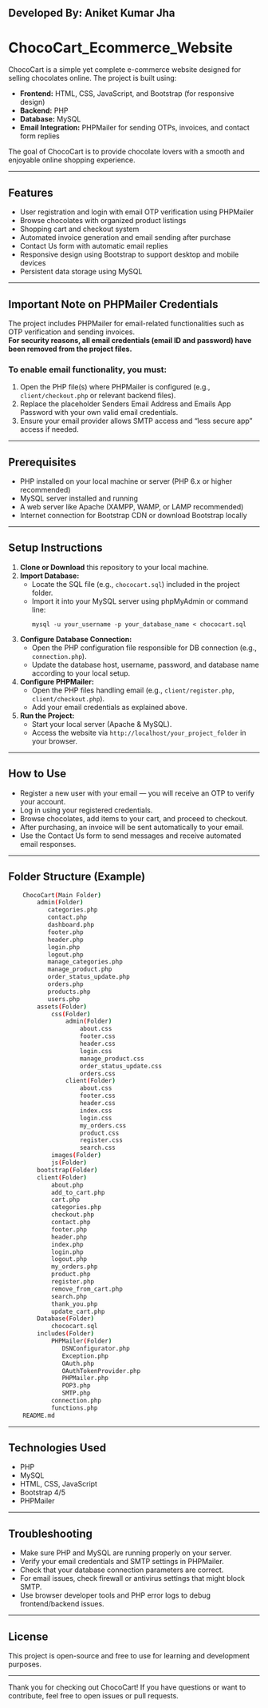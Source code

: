 ## Developed By: Aniket Kumar Jha
# ChocoCart_Ecommerce_Website

ChocoCart is a simple yet complete e-commerce website designed for selling chocolates online. The project is built using:

- **Frontend:** HTML, CSS, JavaScript, and Bootstrap (for responsive design)  
- **Backend:** PHP  
- **Database:** MySQL  
- **Email Integration:** PHPMailer for sending OTPs, invoices, and contact form replies

The goal of ChocoCart is to provide chocolate lovers with a smooth and enjoyable online shopping experience.

---

## Features

- User registration and login with email OTP verification using PHPMailer  
- Browse chocolates with organized product listings  
- Shopping cart and checkout system  
- Automated invoice generation and email sending after purchase  
- Contact Us form with automatic email replies  
- Responsive design using Bootstrap to support desktop and mobile devices  
- Persistent data storage using MySQL  

---

## Important Note on PHPMailer Credentials

The project includes PHPMailer for email-related functionalities such as OTP verification and sending invoices.  
**For security reasons, all email credentials (email ID and password) have been removed from the project files.**

### To enable email functionality, you must:  
1. Open the PHP file(s) where PHPMailer is configured (e.g., `client/checkout.php` or relevant backend files).  
2. Replace the placeholder Senders Email Address and Emails App Password with your own valid email credentials.  
3. Ensure your email provider allows SMTP access and “less secure app” access if needed.  

---

## Prerequisites

- PHP installed on your local machine or server (PHP 6.x or higher recommended)  
- MySQL server installed and running  
- A web server like Apache (XAMPP, WAMP, or LAMP recommended)  
- Internet connection for Bootstrap CDN or download Bootstrap locally  

---

## Setup Instructions

1. **Clone or Download** this repository to your local machine.  
2. **Import Database:**  
   - Locate the SQL file (e.g., `chococart.sql`) included in the project folder.  
   - Import it into your MySQL server using phpMyAdmin or command line:  
     ```
     mysql -u your_username -p your_database_name < chococart.sql
     ```  
3. **Configure Database Connection:**  
   - Open the PHP configuration file responsible for DB connection (e.g., `connection.php`).  
   - Update the database host, username, password, and database name according to your local setup.  
4. **Configure PHPMailer:**  
   - Open the PHP files handling email (e.g., `client/register.php`, `client/checkout.php`).  
   - Add your email credentials as explained above.  
5. **Run the Project:**  
   - Start your local server (Apache & MySQL).  
   - Access the website via `http://localhost/your_project_folder` in your browser.  

---

## How to Use

- Register a new user with your email — you will receive an OTP to verify your account.  
- Log in using your registered credentials.  
- Browse chocolates, add items to your cart, and proceed to checkout.  
- After purchasing, an invoice will be sent automatically to your email.  
- Use the Contact Us form to send messages and receive automated email responses.  

---

## Folder Structure (Example)

```bash
    ChocoCart(Main Folder)
        admin(Folder)
           categories.php
           contact.php
           dashboard.php
           footer.php
           header.php
           login.php
           logout.php
           manage_categories.php
           manage_product.php
           order_status_update.php
           orders.php
           products.php
           users.php
        assets(Folder)
            css(Folder)
                admin(Folder)
                    about.css
                    footer.css
                    header.css
                    login.css
                    manage_product.css
                    order_status_update.css
                    orders.css
                client(Folder)
                    about.css
                    footer.css
                    header.css
                    index.css
                    login.css
                    my_orders.css
                    product.css
                    register.css
                    search.css
            images(Folder)
            js(Folder)
        bootstrap(Folder)
        client(Folder)
            about.php
            add_to_cart.php
            cart.php
            categories.php
            checkout.php
            contact.php
            footer.php
            header.php
            index.php
            login.php
            logout.php
            my_orders.php
            product.php
            register.php
            remove_from_cart.php
            search.php
            thank_you.php
            update_cart.php
        Database(Folder)
            chococart.sql
        includes(Folder)
            PHPMailer(Folder)
               DSNConfigurator.php
               Exception.php
               OAuth.php
               OAuthTokenProvider.php
               PHPMailer.php
               POP3.php
               SMTP.php
            connection.php
            functions.php 
    README.md
```

---

## Technologies Used

- PHP  
- MySQL  
- HTML, CSS, JavaScript  
- Bootstrap 4/5  
- PHPMailer  

---

## Troubleshooting

- Make sure PHP and MySQL are running properly on your server.  
- Verify your email credentials and SMTP settings in PHPMailer.  
- Check that your database connection parameters are correct.  
- For email issues, check firewall or antivirus settings that might block SMTP.  
- Use browser developer tools and PHP error logs to debug frontend/backend issues.  

---

## License

This project is open-source and free to use for learning and development purposes.

---

Thank you for checking out ChocoCart! If you have questions or want to contribute, feel free to open issues or pull requests.

